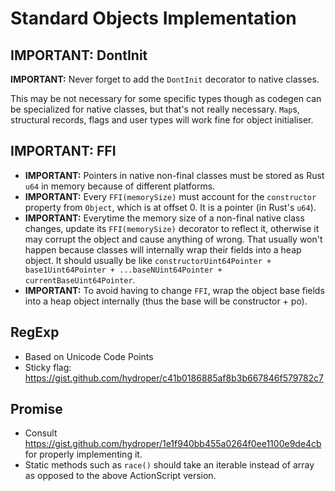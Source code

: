 # Standard Objects Implementation

## IMPORTANT: DontInit

**IMPORTANT:** Never forget to add the `DontInit` decorator to native classes.

This may be not necessary for some specific types though as codegen can be specialized for native classes, but that's not really necessary. `Map`s, structural records, flags and user types will work fine for object initialiser.

## IMPORTANT: FFI

- **IMPORTANT:** Pointers in native non-final classes must be stored as Rust `u64` in memory because of different platforms.
- **IMPORTANT:** Every `FFI(memorySize)` must account for the `constructor` property from `Object`, which is at offset 0. It is a pointer (in Rust's `u64`).
- **IMPORTANT:** Everytime the memory size of a non-final native class changes, update its `FFI(memorySize)` decorator to reflect it, otherwise it may corrupt the object and cause anything of wrong. That usually won't happen because classes will internally wrap their fields into a heap object. It should usually be like `constructorUint64Pointer + base1Uint64Pointer + ...baseNUint64Pointer + currentBaseUint64Pointer`.
- **IMPORTANT:** To avoid having to change `FFI`, wrap the object base fields into a heap object internally (thus the base will be constructor + po).

## RegExp

- Based on Unicode Code Points
- Sticky flag: https://gist.github.com/hydroper/c41b0186885af8b3b667846f579782c7

## Promise

- Consult https://gist.github.com/hydroper/1e1f940bb455a0264f0ee1100e9de4cb for properly implementing it.
- Static methods such as `race()` should take an iterable instead of array as opposed to the above ActionScript version.